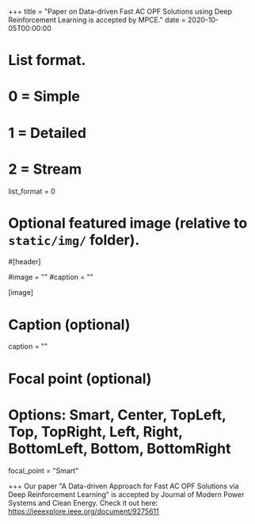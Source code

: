 +++
title = "Paper on Data-driven Fast AC OPF Solutions using Deep Reinforcement Learning is accepted by MPCE."
date = 2020-10-05T00:00:00

# List format.
#   0 = Simple
#   1 = Detailed
#   2 = Stream
list_format = 0

# Optional featured image (relative to `static/img/` folder).
#[header]

#image = ""
#caption = ""

[image]
  # Caption (optional)
  caption = ""
  
  # Focal point (optional)
  # Options: Smart, Center, TopLeft, Top, TopRight, Left, Right, BottomLeft, Bottom, BottomRight
  focal_point = "Smart"

+++
Our paper "A Data-driven Approach for Fast AC OPF Solutions via Deep Reinforcement Learning" is accepted by Journal of Modern Power Systems and Clean Energy. Check it out here: https://ieeexplore.ieee.org/document/9275611